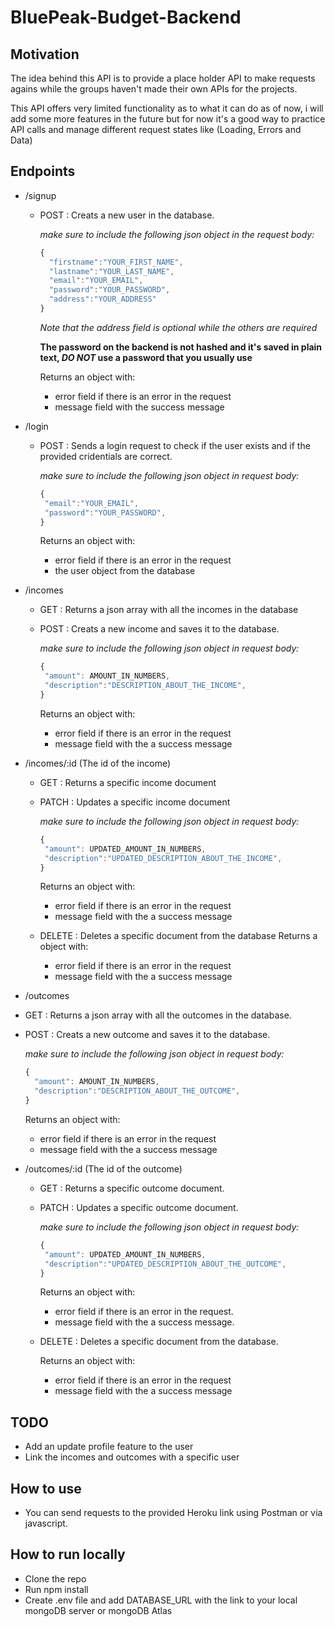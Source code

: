 # BluePeak-Budget-Backend

## Motivation

The idea behind this API is to provide a place holder API to make requests agains while the groups haven't made their own APIs for the projects.

This API offers very limited functionality as to what it can do as of now, i will add some more features in the future but for now it's a good way to practice API calls and manage different request states like (Loading, Errors and Data)

## Endpoints

- /signup

  - POST : Creats a new user in the database.

    _make sure to include the following json object in the request body:_

    ```javascript
    {
      "firstname":"YOUR_FIRST_NAME",
      "lastname":"YOUR_LAST_NAME",
      "email":"YOUR_EMAIL",
      "password":"YOUR_PASSWORD",
      "address":"YOUR_ADDRESS"
    }
    ```

    _Note that the address field is optional while the others are required_

    **The password on the backend is not hashed and it's saved in plain text, _DO NOT_ use a password that you usually use**

    Returns an object with:

    - error field if there is an error in the request
    - message field with the success message

- /login
  - POST : Sends a login request to check if the user exists and if the provided cridentials are correct.

    _make sure to include the following json object in request body:_
    ```javascript
    {
     "email":"YOUR_EMAIL",
     "password":"YOUR_PASSWORD",
    }
    ```
    Returns an object with:
    - error field if there is an error in the request
    - the user object from the database
- /incomes
  - GET : Returns a json array with all the incomes in the database
  - POST : Creats a new income and saves it to the database.

    _make sure to include the following json object in request body:_
    ```javascript
    {
     "amount": AMOUNT_IN_NUMBERS,
     "description":"DESCRIPTION_ABOUT_THE_INCOME",
    }
    ```
    Returns an object with:
    - error field if there is an error in the request
    - message field with the a success message
- /incomes/:id (The id of the income)

  - GET : Returns a specific income document

  - PATCH : Updates a specific income document

    _make sure to include the following json object in request body:_
    ```javascript
    {
     "amount": UPDATED_AMOUNT_IN_NUMBERS,
     "description":"UPDATED_DESCRIPTION_ABOUT_THE_INCOME",
    }
    ```
    Returns an object with:
    - error field if there is an error in the request
    - message field with the a success message

  - DELETE : Deletes a specific document from the database
    Returns a object with:
    - error field if there is an error in the request
    - message field with the a success message

- /outcomes
- GET : Returns a json array with all the outcomes in the database.

- POST : Creats a new outcome and saves it to the database.

  _make sure to include the following json object in request body:_
  ```javascript
  {
    "amount": AMOUNT_IN_NUMBERS,
    "description":"DESCRIPTION_ABOUT_THE_OUTCOME",
  }
  ```
  Returns an object with:
  - error field if there is an error in the request
  - message field with the a success message

- /outcomes/:id (The id of the outcome)
  - GET : Returns a specific outcome document.

  - PATCH : Updates a specific outcome document.

    _make sure to include the following json object in request body:_
    ```javascript
    {
     "amount": UPDATED_AMOUNT_IN_NUMBERS,
     "description":"UPDATED_DESCRIPTION_ABOUT_THE_OUTCOME",
    }
    ```
    Returns an object with:
    - error field if there is an error in the request.
    - message field with the a success message.

  - DELETE : Deletes a specific document from the database.

    Returns an object with:
    - error field if there is an error in the request
    - message field with the a success message

## TODO

- Add an update profile feature to the user
- Link the incomes and outcomes with a specific user

## How to use

- You can send requests to the provided Heroku link using Postman or via javascript.

## How to run locally

- Clone the repo
- Run npm install
- Create .env file and add DATABASE_URL with the link to your local mongoDB server or mongoDB Atlas
